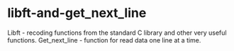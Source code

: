 # libft-and-get_next_line
Libft - recoding functions from the standard C library and other very useful functions. Get_next_line - function for read data one line at a time.
